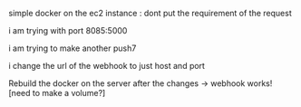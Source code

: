 simple docker on the ec2 instance :
dont put the requirement of the request

i am  trying  with port 8085:5000  

i am trying to make another push7

i change the url of the webhook to just host and port 

Rebuild the docker on the server after the changes -> webhook works! [need to make a volume?]
